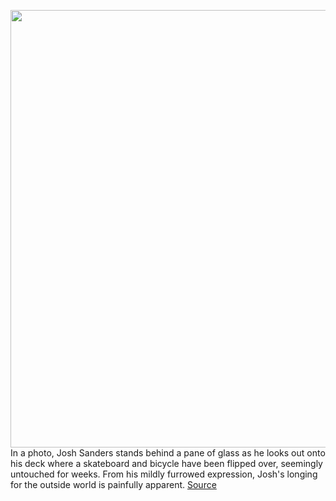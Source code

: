 <img src='https://cdn.vox-cdn.com/thumbor/_BLIKebLjRBOoJkWciRCU5QJzmg=/0x0:1236x962/1200x675/filters:focal(520x383:716x579)/cdn.vox-cdn.com/uploads/chorus_image/image/66725363/Sklar_8th_Mar_Flickinger_Project_1_How_I_Feel_at_this_Time_4_1_2020.0.png' width='700px' /><br/>
In a photo, Josh Sanders stands behind a pane of glass as he looks out onto his deck where a skateboard and bicycle have been flipped over, seemingly untouched for weeks. From his mildly furrowed expression, Josh's longing for the outside world is painfully apparent.
<a href='https://www.theverge.com/2020/4/29/21239567/remote-school-distance-learning-digital-internet-tech-gap-devices-access'> Source <a/>